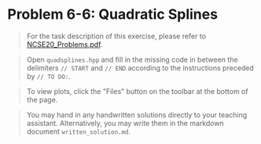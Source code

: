 # Problem 6-6: Quadratic Splines

> For the task description of this exercise, please refer to [NCSE20_Problems.pdf](
https://www.sam.math.ethz.ch/~grsam/NCSE20/HOMEWORK/NCSE20_Problems.pdf). 

> Open `quadsplines.hpp` and fill in the missing code in between the delimiters `// START` and `// END` according to the instructions preceded by `// TO DO:`.

> To view plots, click the "Files" button on the toolbar at the bottom of the page.

> You may hand in any handwritten solutions directly to your teaching assistant. Alternatively, you may write them in the markdown document `written_solution.md`.

